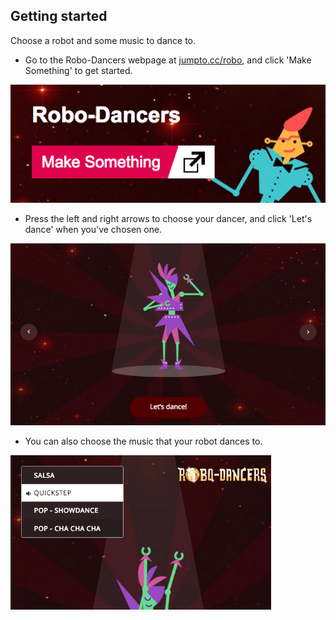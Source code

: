 ## Getting started

Choose a robot and some music to dance to.



+ Go to the Robo-Dancers webpage at <a href="http://jumpto.cc/robo" target="_BLANK">jumpto.cc/robo</a>, and click 'Make Something' to get started.

![screenshot](images/robo-make.png)

+ Press the left and right arrows to choose your dancer, and click 'Let's dance' when you've chosen one.

![screenshot](images/robo-choose-robot.png)

+ You can also choose the music that your robot dances to.

![screenshot](images/robo-choose-music.png)

